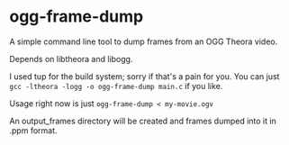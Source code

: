ogg-frame-dump
==============

A simple command line tool to dump frames from an OGG Theora video.

Depends on libtheora and libogg.

I used tup for the build system; sorry if that's a pain for you.  You can just `gcc -ltheora -logg -o ogg-frame-dump main.c` if you like.

Usage right now is just
`ogg-frame-dump < my-movie.ogv`

An output_frames directory will be created and frames dumped into it in .ppm format.
